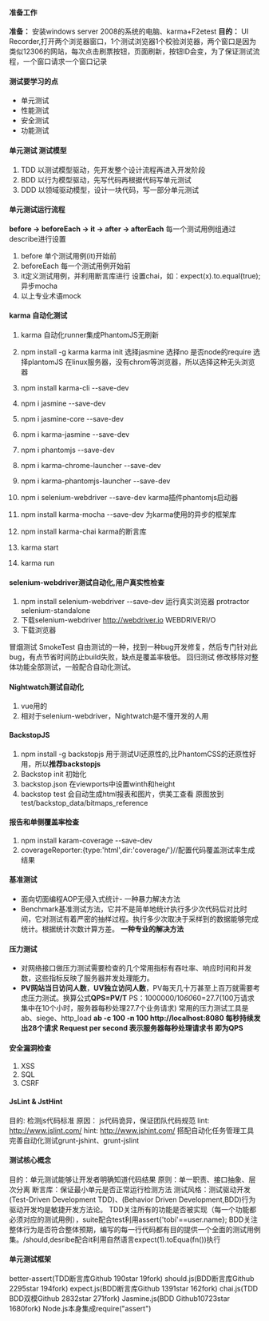 #### 准备工作
**准备：** 安装windows server 2008的系统的电脑、karma+F2etest
**目的：** UI Recorder,打开两个浏览器窗口，1个测试浏览器1个校验浏览器，两个窗口是因为类似12306的网站，每次点击刷票按钮，页面刷新，按钮ID会变，为了保证测试流程，一个窗口请求一个窗口记录

#### 测试要学习的点
* 单元测试
* 性能测试
* 安全测试
* 功能测试

#### 单元测试 测试模型
1. TDD 以测试模型驱动，先开发整个设计流程再进入开发阶段
1. BDD 以行为模型驱动，先写代码再根据代码写单元测试
1. DDD 以领域驱动模型，设计一块代码，写一部分单元测试

#### 单元测试运行流程
**before -> beforeEach -> it -> after ->  afterEach**
每一个测试用例组通过describe进行设置
1. before 单个测试用例(it)开始前
2. beforeEach 每一个测试用例开始前
3. it定义测试用例，并利用断言库进行
	设置chai，如：expect(x).to.equal(true);
	异步mocha
4. 以上专业术语mock
#### karma 自动化测试
1. karma 自动化runner集成PhantomJS无刷新
1. npm install -g karma
	karma init
	选择jasmine
	选择no 是否node的require
	选择plantomJS 在linux服务器，没有chrom等浏览器，所以选择这种无头浏览器
1. npm install karma-cli --save-dev
1. npm i jasmine --save-dev
1. npm i jasmine-core --save-dev
1. npm i karma-jasmine --save-dev
1. npm i phantomjs --save-dev
1. npm i karma-chrome-launcher --save-dev
1. npm i karma-phantomjs-launcher --save-dev 
1. npm i selenium-webdriver --save-dev
	karma插件phantomjs启动器
1. npm install karma-mocha --save-dev
	为karma使用的异步的框架库
1. npm install karma-chai
	karma的断言库

1. karma start
1. karma run
#### selenium-webdriver测试自动化,用户真实性检查
1. npm install selenium-webdriver --save-dev
	运行真实浏览器
	protractor selenium-standalone
1. 下载selenium-webdriver
	http://webdriver.io WEBDRIVERI/O
1. 下载浏览器

冒烟测试 SmokeTest 自由测试的一种，找到一种bug开发修复，然后专门针对此bug，有点节省时间防止build失败，缺点是覆盖率极低。
回归测试 修改移除对整体功能全部测试，一般配合自动化测试。
#### Nightwatch测试自动化
1. vue用的
1. 相对于selenium-webdriver，Nightwatch是不懂开发的人用
#### BackstopJS
1. npm install -g backstopjs
	用于测试UI还原性的,比PhantomCSS的还原性好用，所以**推荐backstopjs**
1. Backstop init
	初始化
1. backstop.json
	在viewports中设置winth和height
1. backstop test
	会自动生成html报表和图片，供美工查看
	原图放到 test/backstop_data/bitmaps_reference
#### 报告和单侧覆盖率检查
1. npm install karam-coverage --save-dev
1. coverageReporter:{type:'html',dir:'coverage/'}//配置代码覆盖测试率生成结果
#### 基准测试
* 面向切面编程AOP无侵入式统计-
	一种暴力解决方法
* Benchmark基准测试方法，它并不是简单地统计执行多少次代码后对比时间，它对测试有着严密的抽样过程。执行多少次取决于采样到的数据能够完成统计。根据统计次数计算方差。
	**一种专业的解决方法**

#### 压力测试
* 对网络接口做压力测试需要检查的几个常用指标有吞吐率、响应时间和并发数，这些指标反映了服务器并发处理能力。
* **PV网站当日访问人数**，**UV独立访问人数**，PV每天几十万甚至上百万就需要考虑压力测试。换算公式**QPS=PV/T**
	PS：1000000/10*60*60=27.7(100万请求集中在10个小时，服务器每秒处理27.7个业务请求)
常用的压力测试工具是ab、siege、http_load
**ab -c 100 -n 100 http://localhost:8080 每秒持续发出28个请求
Request per second 表示服务器每秒处理请求书 即为QPS**

#### 安全漏洞检查
1. XSS
1. SQL
1. CSRF

#### JsLint & JstHint
目的:  检测js代码标准
原因： js代码诡异，保证团队代码规范
lint: http://www.jslint.com/
hint: http://www.jshint.com/
搭配自动化任务管理工具完善自动化测试grunt-jshint、grunt-jslint

#### 测试核心概念
目的：单元测试能够让开发者明确知道代码结果
原则：单一职责、接口抽象、层次分离
断言库：保证最小单元是否正常运行检测方法
测试风格：测试驱动开发(Test-Driven Development TDD)、(Behavior Driven Development,BDD)行为驱动开发均是敏捷开发方法论。
TDD关注所有的功能是否被实现（每一个功能都必须对应的测试用例），suite配合test利用assert{'tobi'==user.name};
BDD关注整体行为是否符合整体预期，编写的每一行代码都有目的提供一个全面的测试用例集。/should,desribe配合it利用自然语言expect(1).toEqua(fn())执行

#### 单元测试框架
better-assert(TDD断言库Github 190star 19fork)
should.js(BDD断言库Github 2295star 194fork)
expect.js(BDD断言库Github 1391star 162fork)
chai.js(TDD BDD双模Github 2832star 271fork)
Jasmine.js(BDD Github10723star 1680fork)
Node.js本身集成require("assert")